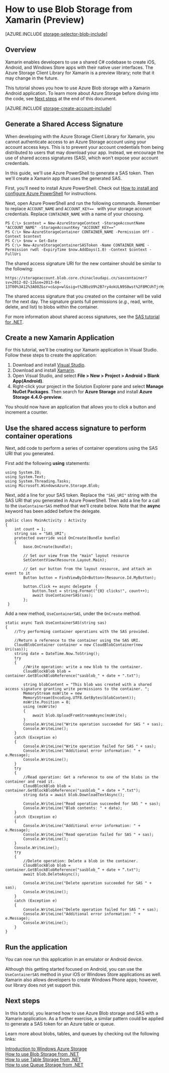 <properties 
	pageTitle="How to use Blob Storage from Xamarin (Preview) | Windows Azure" 
	description="The Azure Storage Client Library for Xamarin preview enables developers to create iOS, Android, and Windows Store apps with their native user interfaces. This tutorial shows how to use Xamarin to create an Android application that uses Azure Blob storage." 
	services="storage" 
	documentationCenter="xamarin" 
	authors="tamram" 
	manager="carolz" 
	editor=""/>

<tags
	ms.service="storage"
	ms.date="09/03/2015"
	wacn.date=""/>

# How to use Blob Storage from Xamarin (Preview)

[AZURE.INCLUDE [storage-selector-blob-include](../includes/storage-selector-blob-include.md)]

## Overview

Xamarin enables developers to use a shared C# codebase to create iOS, Android, and Windows Store apps with their native user interfaces. The Azure Storage Client Library for Xamarin is a preview library; note that it may change in the future.

This tutorial shows you how to use Azure Blob storage with a Xamarin Android application. To learn more about Azure Storage before diving into the code, see [Next steps](#next-steps) at the end of this document.

[AZURE.INCLUDE [storage-create-account-include](../includes/storage-create-account-include.md)]

## Generate a Shared Access Signature

When developing with the Azure Storage Client Library for Xamarin, you cannot authenticate access to an Azure Storage account using your account access keys. This is to prevent your account credentials from being distributed to users that may download your app. Instead, we encourage the use of shared access signatures (SAS), which won’t expose your account credentials.

In this guide, we'll use Azure PowerShell to generate a SAS token. Then we'll create a Xamarin app that uses the generated SAS.

First, you’ll need to install Azure PowerShell. Check out [How to install and configure Azure PowerShell](/documentation/articles/powershell-install-configure#Install) for instructions.

Next, open Azure PowerShell and run the following commands. Remember to replace `ACCOUNT_NAME` and `ACCOUNT_KEY== ` with your storage account credentials. Replace `CONTAINER_NAME` with a name of your choosing.

    PS C:\> $context = New-AzureStorageContext -StorageAccountName "ACCOUNT_NAME" -StorageAccountKey "ACCOUNT_KEY=="
	PS C:\> New-AzureStorageContainer CONTAINER_NAME -Permission Off -Context $context
	PS C:\> $now = Get-Date
	PS C:\> New-AzureStorageContainerSASToken -Name CONTAINER_NAME -Permission rwdl -ExpiryTime $now.AddDays(1.0) -Context $context -FullUri

The shared access signature URI for the new container should be similar to the following:

	https://storageaccount.blob.core.chinacloudapi.cn/sascontainer?sv=2012-02-12&se=2013-04-13T00%3A12%3A08Z&sr=c&sp=wl&sig=t%2BbzU9%2B7ry4okULN9S0wst%2F8MCUhTjrHyV9rDNLSe8g%3Dsss

The shared access signature that you created on the container will be valid for the next day. The signature grants full permissions (*e.g.*, read, write, delete, and list) to blobs within the container.

For more information about shared access signatures, see the [SAS tutorial for .NET](/documentation/articles/storage-dotnet-shared-access-signature-part-2).

## Create a new Xamarin Application

For this tutorial, we'll be creating our Xamarin application in Visual Studio. Follow these steps to create the application:

1. Download and install [Visual Studio](https://www.visualstudio.com/).
2. Download and install [Xamarin](http://xamarin.com/platform).
3. Open Visual Studio, and select **File > New > Project > Android > Blank App(Android)**.
4. Right-click your project in the Solution Explorer pane and select **Manage NuGet Packages**. Then search for **Azure Storage** and install **Azure Storage 4.4.0-preview**.

You should now have an application that allows you to click a button and increment a counter.

## Use the shared access signature to perform container operations

Next, add code to perform a series of container operations using the SAS URI that you generated.

First add the following **using** statements:

	using System.IO;
	using System.Text;
	using System.Threading.Tasks;
	using Microsoft.WindowsAzure.Storage.Blob;


Next, add a line for your SAS token. Replace the `"SAS_URI"` string with the SAS URI that you generated in Azure PowerShell. Then add a line for a call to the `UseContainerSAS` method that we’ll create below. Note that the **async** keyword has been added before the delegate.


	public class MainActivity : Activity
	{
    	int count = 1;
    	string sas = "SAS_URI";
    	protected override void OnCreate(Bundle bundle)
    	{
        	base.OnCreate(bundle);

        	// Set our view from the "main" layout resource
        	SetContentView(Resource.Layout.Main);

        	// Get our button from the layout resource, and attach an event to it
        	Button button = FindViewById<Button>(Resource.Id.MyButton);

        	button.Click += async delegate	{
             	button.Text = string.Format("{0} clicks!", count++);
             	await UseContainerSAS(sas);
         	};
     }

Add a new method, `UseContainerSAS`, under the `OnCreate` method.

	static async Task UseContainerSAS(string sas)
	{
    	//Try performing container operations with the SAS provided.

    	//Return a reference to the container using the SAS URI.
    	CloudBlobContainer container = new CloudBlobContainer(new Uri(sas));
    	string date = DateTime.Now.ToString();
    	try
    	{
        	//Write operation: write a new blob to the container.
        	CloudBlockBlob blob = container.GetBlockBlobReference("sasblob_" + date + ".txt");

        	string blobContent = "This blob was created with a shared access signature granting write permissions to the container. ";
        	MemoryStream msWrite = new
        	MemoryStream(Encoding.UTF8.GetBytes(blobContent));
        	msWrite.Position = 0;
        	using (msWrite)
         	{
             	await blob.UploadFromStreamAsync(msWrite);
         	}
         	Console.WriteLine("Write operation succeeded for SAS " + sas);
         	Console.WriteLine();
     	}
     	catch (Exception e)
     	{
        	Console.WriteLine("Write operation failed for SAS " + sas);
        	Console.WriteLine("Additional error information: " + e.Message);
        	Console.WriteLine();
     	}
     	try
     	{
        	//Read operation: Get a reference to one of the blobs in the container and read it.
        	CloudBlockBlob blob = container.GetBlockBlobReference("sasblob_” + date + “.txt");
        	string data = await blob.DownloadTextAsync();

        	Console.WriteLine("Read operation succeeded for SAS " + sas);
        	Console.WriteLine("Blob contents: " + data);
     	}
     	catch (Exception e)
     	{
        	Console.WriteLine("Additional error information: " + e.Message);
       		Console.WriteLine("Read operation failed for SAS " + sas);
        	Console.WriteLine();
     	}
     	Console.WriteLine();
     	try
     	{
        	//Delete operation: Delete a blob in the container.
         	CloudBlockBlob blob = container.GetBlockBlobReference("sasblob_” + date + “.txt");
         	await blob.DeleteAsync();

         	Console.WriteLine("Delete operation succeeded for SAS " + sas);
         	Console.WriteLine();
     	}
     	catch (Exception e)
     	{
        	Console.WriteLine("Delete operation failed for SAS " + sas);
        	Console.WriteLine("Additional error information: " + e.Message);
        	Console.WriteLine();
     	}
	}

## Run the application

You can now run this application in an emulator or Android device.

Although this getting started focused on Android, you can use the `UseContainerSAS` method in your iOS or Windows Store applications as well. Xamarin also allows developers to create Windows Phone apps; however, our library does not yet support this.

## Next steps

In this tutorial, you learned how to use Azure Blob storage and SAS with a Xamarin application. As a further exercise, a similar pattern could be applied to generate a SAS token for an Azure table or queue.

Learn more about blobs, tables, and queues by checking out the following links:

[Introduction to Windows Azure Storage](/documentation/articles/storage-introduction)  
[How to use Blob Storage from .NET](/documentation/articles/storage-dotnet-how-to-use-blobs)  
[How to use Table Storage from .NET](/documentation/articles/storage-dotnet-how-to-use-tables)  
[How to use Queue Storage from .NET](/documentation/articles/storage-dotnet-how-to-use-queues)
 